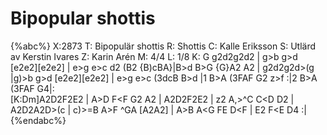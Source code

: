 # Bipopular shottis

{%abc%}
X:2873
T: Bipopulär shottis
R: Shottis
C: Kalle Eriksson
S: Utlärd av Kerstin Ivares
Z: Karin Arén
M: 4/4
L: 1/8
K: G
g2d2g2d2 | g>b g>d [e2e2][e2e2] | e>g e>c d2 (B2  {B)cBA}|B>d B>G {G}A2 A2 |
g2d2g2d>(g |g)>b g>d [e2e2][e2e2] | e>g e>c (3dcB B>d |1 B>A (3FAF G2 z>f :|2 B>A (3FAF G4|:  
[K:Dm]A2D2F2E2 | A>D F<F G2 A2 | A2D2F2E2 | z2 A,>^C C<D D2 |
A2D2A2D>(c | c)>=B A>F ^GA [A2A2] | A>B A<G FE D<F | E2 F<E D4 :|
{%endabc%}
